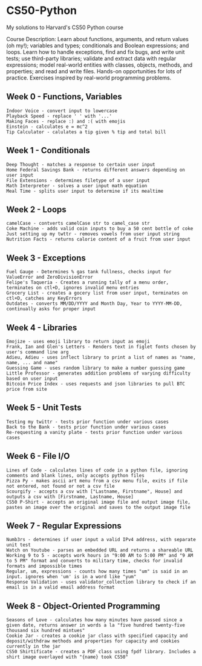# CS50-Python

My solutions to Harvard's CS50 Python course

Course Description: Learn about functions, arguments, and return values (oh my!); variables and types; conditionals and Boolean expressions; and loops. Learn how to handle exceptions, find and fix bugs, and write unit tests; use third-party libraries; validate and extract data with regular expressions; model real-world entities with classes, objects, methods, and properties; and read and write files. Hands-on opportunities for lots of practice. Exercises inspired by real-world programming problems.

## Week 0 - Functions, Variables

    Indoor Voice - convert input to lowercase
    Playback Speed - replace ' ' with '...'
    Making Faces - replace :) and :( with emojis
    Einstein - calculates e = mc^2
    Tip Calculator - calulates a tip given % tip and total bill

## Week 1 - Conditionals

    Deep Thought - matches a response to certain user input
    Home Federal Savings Bank - returns different answers depending on user input
    File Extensions - determines filetype of a user input
    Math Interpreter - solves a user input math equation
    Meal Time - splits user input to determine if its mealtime

## Week 2 - Loops

    camelCase - contverts camelCase str to camel_case str
    Coke Machine - adds valid coin inputs to buy a 50 cent bottle of coke
    Just setting up my twttr - removes vowels from user input string
    Nutrition Facts - returns calorie content of a fruit from user input

## Week 3 - Exceptions

    Fuel Gauge - Determines % gas tank fullness, checks input for ValueError and ZeroDivisionError
    Felipe's Taqueria - Creates a running tally of a menu order, terminates on ctl+D, ignores invalid menu entries
    Grocery List - creates a gocery list from user input, terminates on ctl+D, catches any KeyErrors
    Outdates - converts MM/DD/YYYY and Month Day, Year to YYYY-MM-DD, continually asks for proper input

## Week 4 - Libraries

    Emojize - uses emoji library to return input as emoji
    Frank, Ian and Glen's Letters - Renders text in figlet fonts chosen by user's command line arg
    Adieu, Adieu - uses inflect library to print a list of names as "name, name, ... and name"
    Guessing Game - uses random library to make a number guessing game
    Little Professor - generates addition problems of varying difficulty based on user input
    Bitcoin Price Index - uses requests and json libraries to pull BTC price from site

## Week 5 - Unit Tests

    Testing my twittr - tests prior function under various cases
    Back to the Bank - tests prior function under various cases
    Re-requesting a vanity plate - tests prior function under various cases

## Week 6 - File I/O

    Lines of Code - calculates lines of code in a python file, ignoring comments and blank lines, only accepts python files
    Pizza Py - makes ascii art menu from a csv menu file, exits if file not entered, not found or not a csv file
    Scourgify - accepts a csv with ["Lastname, Firstname", House] and outputs a csv with [Firstname, Lastname, House]
    CS50 P-Shirt - accepts an original image file and output image file, pastes an image over the original and saves to the output image file

## Week 7 - Regular Expressions

    Numb3rs - determines if user input a valid IPv4 address, with separate unit test
    Watch on Youtube - parses an embedded URL and returns a shareable URL
    Working 9 to 5 - accepts work hours in "9:00 AM to 5:00 PM" and "9 AM to 5 PM" format and converts to military time, checks for invalid formats and impossible times
    Regular, um, expressions - counts how many times "um" is said in an input. ignores when 'um' is in a word like "yum"
    Response Validation - uses validator_collection library to check if an email is in a valid email address format

## Week 8 - Object-Oriented Programming

    Seasons of Love - calculates how many minutes have passed since a given date, returns answer in words a la "five hundred twenty-five thousand six hundred mintues"
    Cookie Jar - creates a cookie jar class with specified capacity and deposit/withdraw methods and properties for capacity and cookies currently in the jar
    CS50 Shirtificate - creates a PDF class using fpdf library. Includes a shirt image overlayed with "{name} took CS50"

